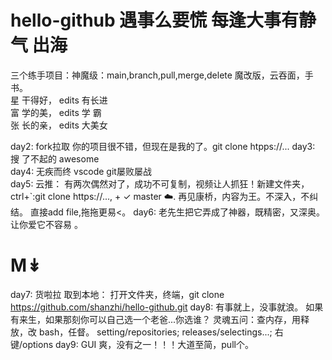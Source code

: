 # hello-github  遇事么要慌  每逢大事有静气 出海
三个练手项目：神魔级：main,branch,pull,merge,delete 魔改版，云吞面，手书。   
星 干得好， edits 有长进  
富 学的美， edits 学  霸  
张 长的亲， edits 大美女 

day2: fork拉取 你的项目很不错，但现在是我的了。git clone htpps://... 
day3: 搜       了不起的 awesome  
day4: 无疾而终   vscode git屡败屡战  
day5: 云推： 有两次偶然对了，成功不可复制，视频让人抓狂！新建文件夹， ctrl+`:git clone https://...,   + ✓ master ☁️. 再见康桥，内容为王。不深入，不纠结。  直接add file,拖拖更易<。 
day6: 老先生把它弄成了神器，既精密，又深奥。让你爱它不容易 。
# M↡  
day7: 货啦拉 取到本地： 打开文件夹，终端，git clone https://github.com/shanzhi/hello-github.git
day8: 有事就上，没事就浪。 如果有来生，如果那刻你可以自己选一个老爸...你选谁？ 灵魂五问：查内存，用释放，改 bash，任督。 setting/repositories;  releases/selectings...;  右键/options
day9: GUI 爽，没有之一！！！大道至简，pull个。

